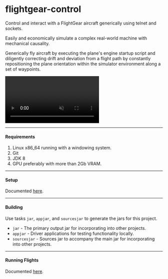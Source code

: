 # flightgear-control

Control and interact with a FlightGear aircraft generically using telnet and sockets. 

Easily and economically simulate a complex real-world machine with mechanical causality.

Generically fly aircraft by executing the plane's engine startup script and diligently correcting drift and deviation from a flight path by constantly repositioning the plane orientation within the simulator environment along a set of waypoints. 


<!---
 "loop" and "autoplay" aren't supported by github markdown rendering but maybe one day.
-->

<video controls="controls" muted="muted" loop="loop" autoplay="autoplay" src="https://github.com/jas0ndiamond/flightgear-control/assets/7103526/1934b311-00de-4316-be74-1b0301427464" >
  Your browser does not support the video tag.
</video>

----



#### Requirements ####

1. Linux x86_64 running with a windowing system.
1. Git
1. JDK 8
1. GPU preferably with more than 2Gb VRAM.

----
#### Setup ####

Documented [here](doc/SETUP.md).

----
#### Building ####

Use tasks `jar`, `appjar`, and `sourcesjar` to generate the jars for this project.
* `jar` - The primary output jar for incorporating into other projects.
* `appjar` - Driver applications for testing functionality locally.
* `sourcesjar` - Sources jar to accompany the main jar for incorporating into other projects.

----
#### Running Flights ####

Documented [here](doc/OPERATION.md).

